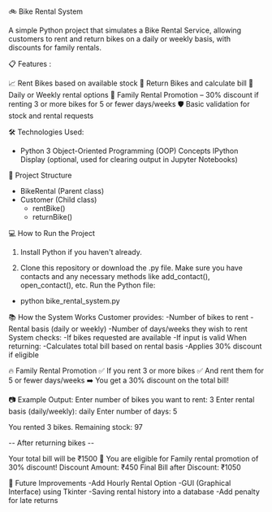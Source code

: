 🚲 Bike Rental System

A simple Python project that simulates a Bike Rental Service, allowing customers to rent and return bikes on a daily or weekly basis, with discounts for family rentals.

📋 Features :

📈 Rent Bikes based on available stock
🔁 Return Bikes and calculate bill
💸 Daily or Weekly rental options
🎯 Family Rental Promotion – 30% discount if renting 3 or more bikes for 5 or fewer days/weeks
🛡️ Basic validation for stock and rental requests

🛠 Technologies Used:

- Python 3
Object-Oriented Programming (OOP) Concepts
IPython Display (optional, used for clearing output in Jupyter Notebooks)

📂 Project Structure
- BikeRental (Parent class)
- Customer (Child class)
  - rentBike()
  - returnBike()
 
💻 How to Run the Project
1. Install Python if you haven't already.

2. Clone this repository or download the .py file.
Make sure you have contacts and any necessary methods like add_contact(), open_contact(), etc.
Run the Python file:
  - python bike_rental_system.py

📚 How the System Works
Customer provides:
    -Number of bikes to rent
    -Rental basis (daily or weekly)
    -Number of days/weeks they wish to rent
System checks:
    -If bikes requested are available
    -If input is valid
When returning:
    -Calculates total bill based on rental basis
    -Applies 30% discount if eligible

🔥 Family Rental Promotion
✅ If you rent 3 or more bikes
✅ And rent them for 5 or fewer days/weeks
➡️ You get a 30% discount on the total bill!

📷 Example Output:
Enter number of bikes you want to rent: 3
Enter rental basis (daily/weekly): daily
Enter number of days: 5

You rented 3 bikes.
Remaining stock: 97

-- After returning bikes --

Your total bill will be ₹1500
🎉 You are eligible for Family rental promotion of 30% discount!
Discount Amount: ₹450
Final Bill after Discount: ₹1050

🧹 Future Improvements
      -Add Hourly Rental Option
      -GUI (Graphical Interface) using Tkinter
      -Saving rental history into a database
      -Add penalty for late returns




